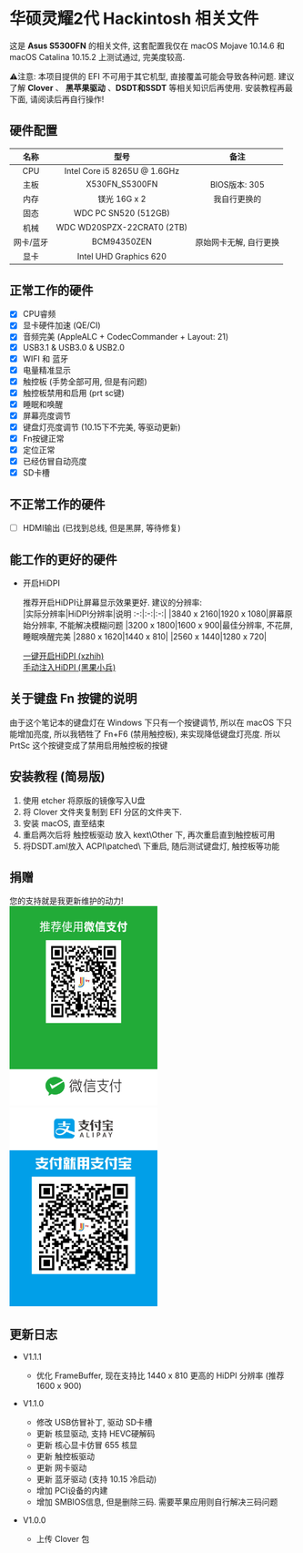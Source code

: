 # 华硕灵耀2代 Hackintosh 相关文件

这是 **Asus S5300FN** 的相关文件, 这套配置我仅在 macOS Mojave 10.14.6 和 macOS Catalina 10.15.2 上测试通过, 完美度较高.

⚠️️️注意: 本项目提供的 EFI 不可用于其它机型, 直接覆盖可能会导致各种问题. 建议了解 **Clover** 、 **黑苹果驱动** 、**DSDT和SSDT** 等相关知识后再使用. 安装教程再最下面, 请阅读后再自行操作! 

## 硬件配置

|名称|型号|备注
:-:|:-:|:-:
|CPU|Intel Core i5 8265U @ 1.6GHz
|主板|X530FN_S5300FN|BIOS版本: 305
|内存|镁光 16G x 2|我自行更换的
|固态|WDC PC SN520 (512GB)
|机械|WDC WD20SPZX-22CRAT0 (2TB)
|网卡/蓝牙|BCM94350ZEN|原始网卡无解, 自行更换
|显卡|Intel UHD Graphics 620

## 正常工作的硬件

- [x] CPU睿频
- [x] 显卡硬件加速 (QE/CI)
- [x] 音频完美 (AppleALC + CodecCommander + Layout: 21)
- [x] USB3.1 & USB3.0 & USB2.0
- [x] WIFI 和 蓝牙
- [x] 电量精准显示
- [x] 触控板 (手势全部可用, 但是有问题)
- [x] 触控板禁用和启用 (prt sc键)
- [x] 睡眠和唤醒
- [x] 屏幕亮度调节
- [x] 键盘灯亮度调节 (10.15下不完美, 等驱动更新)
- [x] Fn按键正常
- [x] 定位正常
- [x] 已经仿冒自动亮度
- [x] SD卡槽

## 不正常工作的硬件

- [ ] HDMI输出 (已找到总线, 但是黑屏, 等待修复)

## 能工作的更好的硬件

* 开启HiDPI

    推荐开启HiDPI让屏幕显示效果更好. 建议的分辨率: <br/>
    |实际分辨率|HiDPI分辨率|说明
    :-:|:-:|:-:|
    |3840 x 2160|1920 x 1080|屏幕原始分辨率, 不能解决模糊问题
    |3200 x 1800|1600 x 900|最佳分辨率, 不花屏, 睡眠唤醒完美
    |2880 x 1620|1440 x 810|
    |2560 x 1440|1280 x 720|

    [一键开启HiDPI (xzhih)](https://github.com/xzhih/one-key-hidpi)
    <br/>
    [手动注入HiDPI (黑果小兵)](https://blog.daliansky.net/Use-HIDPI-to-solve-sleep-wake-up-black-screen,-Huaping-and-connect-the-external-monitor-the-correct-posture.html)

## 关于键盘 Fn 按键的说明

由于这个笔记本的键盘灯在 Windows 下只有一个按键调节, 所以在 macOS 下只能增加亮度, 所以我牺牲了 Fn+F6 (禁用触控板), 来实现降低键盘灯亮度. 所以 PrtSc 这个按键变成了禁用启用触控板的按键

## 安装教程 (简易版)

1. 使用 etcher 将原版的镜像写入U盘
2. 将 Clover 文件夹复制到 EFI 分区的文件夹下.
3. 安装 macOS, 直至结束
4. 重启两次后将 触控板驱动 放入 kext\Other 下, 再次重启直到触控板可用
5. 将DSDT.aml放入 ACPI\patched\ 下重启, 随后测试键盘灯, 触控板等功能

## 捐赠

您的支持就是我更新维护的动力!
<br/>
<img src="https://raw.githubusercontent.com/Jie2GG/Image/master/WeChat.png" width="260" height="350" alt="微信二维码"/>
<img src="https://raw.githubusercontent.com/Jie2GG/Image/master/AliPlay.png" width="260" height="350" alt="支付宝二维码"/>

## 更新日志

* V1.1.1

    * 优化 FrameBuffer, 现在支持比 1440 x 810 更高的 HiDPI 分辨率 (推荐 1600 x 900)

* V1.1.0

    * 修改 USB仿冒补丁, 驱动 SD卡槽
    * 更新 核显驱动, 支持 HEVC硬解码
    * 更新 核心显卡仿冒 655 核显
    * 更新 触控板驱动
    * 更新 网卡驱动
    * 更新 蓝牙驱动 (支持 10.15 冷启动)
    * 增加 PCI设备的内建
    * 增加 SMBIOS信息, 但是删除三码. 需要苹果应用则自行解决三码问题

* V1.0.0
    
    * 上传 Clover 包
